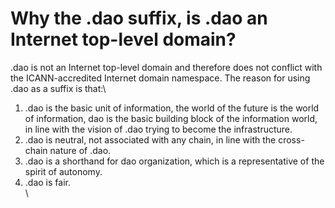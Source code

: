 # Why the .dao suffix, is .dao an Internet top-level domain?

.dao is not an Internet top-level domain and therefore does not conflict with the ICANN-accredited Internet domain namespace. The reason for using .dao as a suffix is that:\


1. .dao is the basic unit of information, the world of the future is the world of information, dao is the basic building block of the information world, in line with the vision of .dao trying to become the infrastructure.
2. .dao is neutral, not associated with any chain, in line with the cross-chain nature of .dao.
3. .dao is a shorthand for dao organization, which is a representative of the spirit of autonomy.
4. .dao is fair.\
   \
